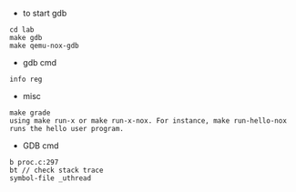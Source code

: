 * to start gdb
```
cd lab
make gdb
make qemu-nox-gdb
```

* gdb cmd
```
info reg
```

* misc
```
make grade
using make run-x or make run-x-nox. For instance, make run-hello-nox runs the hello user program.
```

* GDB cmd
```
b proc.c:297
bt // check stack trace
symbol-file _uthread
```